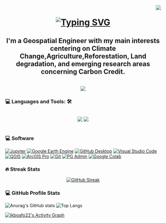 <img align="right" src="https://visitor-badge.laobi.icu/badge?page_id=jkboafo22.jkboafo22" />

<h1 align="center">
    <a href="https://git.io/typing-svg"> 
        <img src="https://readme-typing-svg.herokuapp.com?font=Fira+Code&pause=1000&color=FF5733&random=false&width=435&separator=%3C&lines=Hello+%F0%9F%91%8B;++I'm+John+Kennedy+Boafo" alt="Typing SVG" /></a>
</h1>
 
<h2 align="center">I'm a Geospatial Engineer with my main interests centering on Climate Change,Agriculture,Reforestation, Land degradation, and emerging research areas concerning Carbon Credit.  </h2>

<br/> 

<div align="center"> 
  <a href="www.linkedin.com/in/john-kennedy-boafo" target="_blank">
    <img src="https://img.shields.io/badge/LinkedIn-0077B5?style=for-the-badge&logo=linkedin&logoColor=white" target="_blank" />
  </a>

</div>


<h3>💻 Languages and Tools: 🛠️</h3>
<br/>
<div align="center">
    <img src="https://skillicons.dev/icons?i=python,javascript,mysql,postgresql" /> 
    <img src="https://skillicons.dev/icons?i=html,css,github,git" /> <br>
</div>
<br/>

<h3>💻 Software </h3>

  <p>
       <a href="#"><img alt="Jupyter" src="https://img.shields.io/badge/Jupyter-F37626.svg?logo=Jupyter&logoColor=white"></a>
       <a href="#"><img alt="Google Earth Engine" src="https://img.shields.io/badge/google_earth_engine-blue"></a>
      <a href="#"><img alt="GitHub Desktop" src="https://img.shields.io/badge/GitHub%20Desktop-8034A9.svg?logo=github&logoColor=white"></a>
       <a href="#"><img alt="Visual Studio Code" src="https://img.shields.io/badge/Visual%20Studio%20Code-0078d7.svg?logo=visual-studio-code&logoColor=white"></a>
      <a href="#"><img alt="QGIS" src="https://img.shields.io/badge/QGIS-234ea94b"></a>
      <a href="#"><img alt="ArcGIS Pro" src="https://img.shields.io/badge/ArcGIS_Pro-008CC1"></a>
      <a href="#"><img alt="Git" src="https://img.shields.io/badge/Git-F05033.svg?logo=git&logoColor=white"></a>
      <a href="#"><img alt="PG Admin" src="https://img.shields.io/badge/PG_Admin-035a7d"></a>
      <a href="#"><img alt="Google Colab" src="https://img.shields.io/badge/google_colab-DD6620"></a>
     
  </p>

  <h3>🔥 Streak Stats </h3>
  <div align="center">
        <a href="https://git.io/streak-stats">
            <img src="https://github-readme-streak-stats.herokuapp.com?user=jkboafo22&theme=neon" alt="GitHub Streak" /></a>
  </div>

  <h3>💻 GitHub Profile Stats</h3>  
  
![Anurag's GitHub stats](https://github-readme-stats.vercel.app/api?username=jkboafo22&show_icons=true&theme=radical) 
![Top Langs](https://github-readme-stats.vercel.app/api/top-langs/?username=jkboafo22&layout=donut&theme=react&hide_border=true&bg_color=1F222E&title_color=F85D7F&icon_color=F8D866_height="192px")

  <a href="https://github.com/ashutosh00710/github-readme-activity-graph"><img alt="jkboafo22's Activity Graph" src="https://github-readme-activity-graph.vercel.app/graph/?username=jkboafo22&bg_color=1F222E&color=F8D866&line=F85D7F&point=FFFFFF&hide_border=true" /></a>

  
